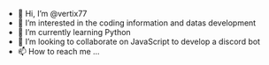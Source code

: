 - 👋 Hi, I’m @vertix77
- 👀 I’m interested in the coding information and datas development
- 🌱 I’m currently learning Python
- 💞️ I’m looking to collaborate on JavaScript to develop a discord bot
- 📫 How to reach me ...

<!---
vertix77/vertix77 is a ✨ special ✨ repository because its `README.md` (this file) appears on your GitHub profile.
You can click the Preview link to take a look at your changes.
--->
